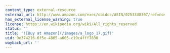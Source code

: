 ```yaml
---
content_type: external-resource
external_url: http://www.amazon.com/exec/obidos/ASIN/0253348307/ref=nosim/mitopencourse-20
has_external_license_warning: true
license: https://en.wikipedia.org/wiki/All_rights_reserved
status: ''
title: '![Buy at Amazon](/images/a_logo_17.gif)'
uid: 9e374216-6f5e-4865-a605-c19c4fff7830
wayback_url: ''
---
```

